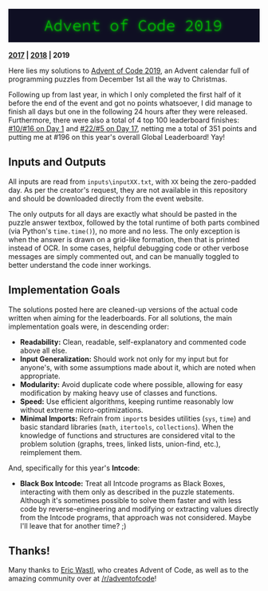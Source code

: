 <p align="center"><img src="aoc19.png"></p>

**[2017](https://github.com/KanegaeGabriel/advent-of-code-2017) | [2018](https://github.com/KanegaeGabriel/advent-of-code-2018) | 2019**

Here lies my solutions to [Advent of Code 2019](https://adventofcode.com/2019), an Advent calendar full of programming puzzles from December 1st all the way to Christmas.

Following up from last year, in which I only completed the first half of it before the end of the event and got no points whatsoever, I did manage to finish all days but one in the following 24 hours after they were released. Furthermore, there were also a total of 4 top 100 leaderboard finishes: [#10/#16 on Day 1](https://adventofcode.com/2019/leaderboard/day/1) and [#22/#5 on Day 17](https://adventofcode.com/2019/leaderboard/day/17), netting me a total of 351 points and putting me at #196 on this year's overall Global Leaderboard! Yay!

## Inputs and Outputs

All inputs are read from `inputs\inputXX.txt`, with `XX` being the zero-padded day. As per the creator's request, they are not available in this repository and should be downloaded directly from the event website.

The only outputs for all days are exactly what should be pasted in the puzzle answer textbox, followed by the total runtime of both parts combined (via Python's `time.time()`), no more and no less. The only exception is when the answer is drawn on a grid-like formation, then that is printed instead of OCR. In some cases, helpful debugging code or other verbose messages are simply commented out, and can be manually toggled to better understand the code inner workings.

## Implementation Goals

The solutions posted here are cleaned-up versions of the actual code written when aiming for the leaderboards. For all solutions, the main implementation goals were, in descending order:

* **Readability:** Clean, readable, self-explanatory and commented code above all else.
* **Input Generalization:** Should work not only for my input but for anyone's, with some assumptions made about it, which are noted when appropriate.
* **Modularity:** Avoid duplicate code where possible, allowing for easy modification by making heavy use of classes and functions. 
* **Speed:** Use efficient algorithms, keeping runtime reasonably low without extreme micro-optimizations.
* **Minimal Imports:** Refrain from `import`s besides utilities (`sys`, `time`) and basic standard libraries (`math`, `itertools`, `collections`). When the knowledge of functions and structures are considered vital to the problem solution (graphs, trees, linked lists, union-find, etc.), reimplement them.

And, specifically for this year's **Intcode**:

* **Black Box Intcode:** Treat all Intcode programs as Black Boxes, interacting with them only as described in the puzzle statements. Although it's sometimes possible to solve them faster and with less code by reverse-engineering and modifying or extracting values directly from the Intcode programs, that approach was not considered. Maybe I'll leave that for another time? ;)

## Thanks!

Many thanks to [Eric Wastl](http://was.tl/), who creates Advent of Code, as well as to the amazing community over at [/r/adventofcode](https://www.reddit.com/r/adventofcode/)!
